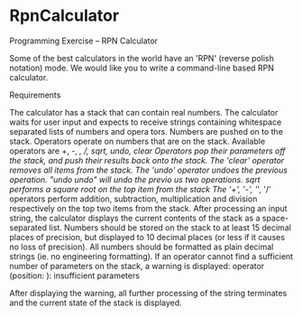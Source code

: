 # RpnCalculator

Programming Exercise – RPN Calculator

Some of the best calculators in the world have an 'RPN' (reverse polish notation) mode.
We would like you to write a command-line based RPN calculator.

Requirements

The calculator has a stack that can contain real numbers.
The calculator waits for user input and expects to receive strings containing whitespace separated lists of numbers and opera tors.
Numbers are pushed on to the stack. Operators operate on numbers that are on the stack.
Available operators are +, -, *, /, sqrt, undo, clear
Operators pop their parameters off the stack, and push their results back onto the stack.
The 'clear' operator removes all items from the stack.
The 'undo' operator undoes the previous operation. "undo undo" will undo the previo us two operations.
sqrt performs a square root on the top item from the stack
The '+', '-', '*', '/' operators perform addition, subtraction, multiplication and division respectively on the top two items from the stack.
After processing an input string, the calculator displays the current contents of the stack as a space-separated list.
Numbers should be stored on the stack to at least 15 decimal places of precision, but displayed to 10 decimal places (or less if it
causes no loss of precision).
All numbers should be formatted as plain decimal strings (ie. no engineering formatting).
If an operator cannot find a sufficient number of parameters on the stack, a warning is displayed:
operator <operator> (position: <pos>): insufficient parameters

After displaying the warning, all further processing of the string terminates and the current state of the stack is displayed.


